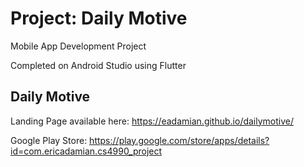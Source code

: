 # Project: Daily Motive

Mobile App Development Project

Completed on Android Studio using Flutter

## Daily Motive

Landing Page available here: https://eadamian.github.io/dailymotive/

Google Play Store: https://play.google.com/store/apps/details?id=com.ericadamian.cs4990_project
